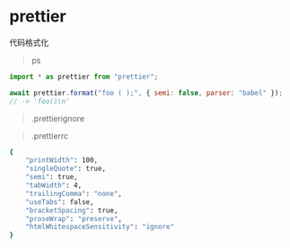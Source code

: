 # prettier

代码格式化

> ps

``` js
import * as prettier from "prettier";

await prettier.format("foo ( );", { semi: false, parser: "babel" });
// -> 'foo()\n'
```

> .prettierignore

> .prettierrc

``` bash
{
    "printWidth": 100,
    "singleQuote": true,
    "semi": true,
    "tabWidth": 4,
    "trailingComma": "none",
    "useTabs": false,
    "bracketSpacing": true,
    "proseWrap": "preserve",
    "htmlWhitespaceSensitivity": "ignore"
}

```
